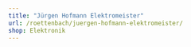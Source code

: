 ```yaml
---
title: "Jürgen Hofmann Elektromeister"
url: /roettenbach/juergen-hofmann-elektromeister/
shop: Elektronik
---
```

